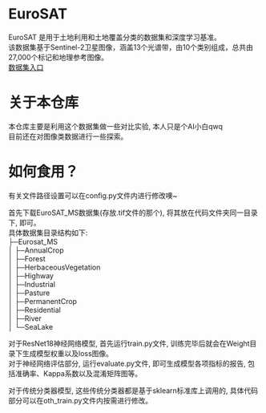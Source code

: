 # EuroSAT
EuroSAT 是用于土地利用和土地覆盖分类的数据集和深度学习基准。  
该数据集基于Sentinel-2卫星图像，涵盖13个光谱带，由10个类别组成，总共由27,000个标记和地理参考图像。  
[数据集入口](https://github.com/phelber/EuroSAT)

# 关于本仓库
本仓库主要是利用这个数据集做一些对比实验, 本人只是个AI小白qwq  
目前还在对图像类数据进行一些探索。

# 如何食用？
有关文件路径设置可以在config.py文件内进行修改噢~  

首先下载EuroSAT_MS数据集(存放.tif文件的那个), 将其放在代码文件夹同一目录下, 即可。  
具体数据集目录结构如下:  
├─Eurosat_MS  
│  ├─AnnualCrop  
│  ├─Forest  
│  ├─HerbaceousVegetation  
│  ├─Highway  
│  ├─Industrial  
│  ├─Pasture  
│  ├─PermanentCrop  
│  ├─Residential  
│  ├─River  
│  └─SeaLake  

对于ResNet18神经网络模型, 首先运行train.py文件, 训练完毕后就会在Weight目录下生成模型权重以及loss图像。  
对于神经网络评估部分, 运行evaluate.py文件, 即可生成模型各项指标的报告, 包括准确率、Kappa系数以及混淆矩阵图等。  

对于传统分类器模型, 这些传统分类器都是基于sklearn标准库上调用的, 具体代码部分可以在oth_train.py文件内按需进行修改。  
